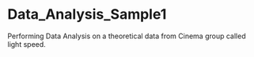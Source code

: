# Data_Analysis_Sample1
Performing Data Analysis on a theoretical data from Cinema group called light speed.

